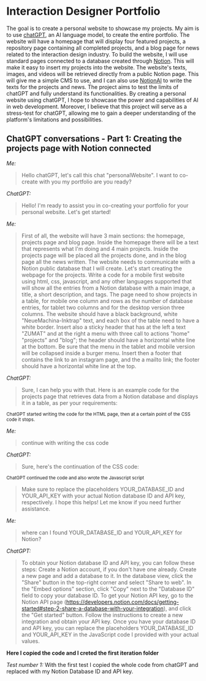 # Interaction Designer Portfolio

The goal is to create a personal website to showcase my projects. My aim is to use [chatGPT](https://openai.com/blog/chatgpt), an AI language model, to create the entire portfolio.
The website will have a homepage that will display four featured projects, a repository page containing all completed projects, and a blog page for news related to the interaction design industry. To build the website, I will use standard pages connected to a database created through [Notion](https://www.notion.so/). This will make it easy to insert my projects into the website.
The website's texts, images, and videos will be retrieved directly from a public Notion page. This will give me a simple CMS to use, and I can also use [NotionAI](https://www.notion.so/help/guides/using-notion-ai) to write the texts for the projects and news. The project aims to test the limits of chatGPT and fully understand its functionalities.
By creating a personal website using chatGPT, I hope to showcase the power and capabilities of AI in web development. Moreover, I believe that this project will serve as a stress-test for chatGPT, allowing me to gain a deeper understanding of the platform's limitations and possibilities.

## ChatGPT conversations - Part 1: Creating the projects page with Notion connected
*Me:*
  > Hello chatGPT, let's call this chat "personalWebsite". I want to co-create with you my portfolio are you ready?
  
*ChatGPT:*
  > Hello! I'm ready to assist you in co-creating your portfolio for your personal website. Let's get started!

*Me:*
  > First of all, the website will have 3 main sections: the homepage, projects page and blog page.
Inside the homepage there will be a text that represents what I'm doing and 4 main projects. Inside the projects page will be placed all the projects done, and in the blog page all the news written.
The website needs to communicate with a Notion public database that I will create.
Let's start creating the webpage for the projects.
Write a code for a mobile first website using html, css, javascript, and any other languages supported that will show all the entries from a Notion database with a main image, a title, a short description, and tags. The page need to show projects in a table, for mobile one column and rows as the number of database entries, for tablet two columns and for the desktop version three columns. The website should have a black background, white "NeueMachina-Inktrap" text, and each box of the table need to have a white border. Insert also a sticky header that has at the left a text "ZUMAT" and at the right a menu with three call to actions "home" "projects" and "blog"; the header should have a horizontal white line at the bottom. Be sure that the menu in the tablet and mobile version will be collapsed inside a burger menu. Insert then a footer that contains the link to an instagram page, and the a mailto link; the footer should have a horizontal white line at the top.

*ChatGPT:*
  >Sure, I can help you with that. Here is an example code for the projects page that retrieves data from a Notion database and displays it in a table, as per your requirements:

<sub>ChatGPT started writing the code for the HTML page, then at a certain point of the CSS code it stops.</sub>

*Me:*
  >continue with writing the css code

*ChatGPT:*
  >Sure, here's the continuation of the CSS code:

<sub>ChatGPT continued the code and also wrote the Javascript script</sub>

  >Make sure to replace the placeholders YOUR_DATABASE_ID and YOUR_API_KEY with your actual Notion database ID and API key, respectively.
I hope this helps! Let me know if you need further assistance.

*Me:*
  >where can I found YOUR_DATABASE_ID and YOUR_API_KEY for Notion?

*ChatGPT:*
  >To obtain your Notion database ID and API key, you can follow these steps:
Create a Notion account, if you don't have one already.
Create a new page and add a database to it.
In the database view, click the "Share" button in the top-right corner and select "Share to web".
In the "Embed options" section, click "Copy" next to the "Database ID" field to copy your database ID.
To get your Notion API key, go to the Notion API page (https://developers.notion.com/docs/getting-started#step-2-share-a-database-with-your-integration), and click the "Get started" button.
Follow the instructions to create a new integration and obtain your API key.
Once you have your database ID and API key, you can replace the placeholders YOUR_DATABASE_ID and YOUR_API_KEY in the JavaScript code I provided with your actual values.

**Here I copied the code and I creted the first iteration folder**

_Test number 1:_
  With the first test I copied the whole code from chatGPT and replaced with my Notion Database ID and API key.
